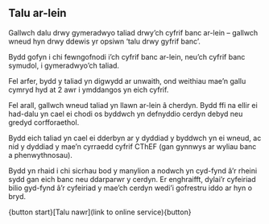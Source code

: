 ## Talu ar-lein

Gallwch dalu drwy gymeradwyo taliad drwy’ch cyfrif banc ar-lein – gallwch wneud hyn drwy ddewis yr opsiwn ‘talu drwy gyfrif banc’.

Bydd gofyn i chi fewngofnodi i’ch cyfrif banc ar-lein, neu’ch cyfrif banc symudol, i gymeradwyo’ch taliad.

Fel arfer, bydd y taliad yn digwydd ar unwaith, ond weithiau mae’n gallu cymryd hyd at 2 awr i ymddangos yn eich cyfrif.

Fel arall, gallwch wneud taliad yn llawn ar-lein â cherdyn. Bydd ffi na ellir ei had-dalu yn cael ei chodi os byddwch yn defnyddio cerdyn debyd neu gredyd corfforaethol.

Bydd eich taliad yn cael ei dderbyn ar y dyddiad y byddwch yn ei wneud, ac nid y dyddiad y mae’n cyrraedd cyfrif CThEF (gan gynnwys ar wyliau banc a phenwythnosau).

Bydd yn rhaid i chi sicrhau bod y manylion a nodwch yn cyd-fynd â’r rheini sydd gan eich banc neu ddarparwr y cerdyn. Er enghraifft, dylai’r cyfeiriad bilio gyd-fynd â’r cyfeiriad y mae’ch cerdyn wedi’i gofrestru iddo ar hyn o bryd.

{button start}[Talu nawr](link to online service){button}